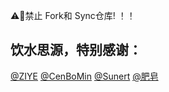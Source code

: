  ⚠️🚫禁止 Fork和 Sync仓库! ！！


饮水思源，特别感谢：
----------------
[@ZIYE](https://github.com/ziye888)
[@CenBoMin](https://github.com/CenBoMin/GithubSync)
[@Sunert](https://github.com/Sunert)
[@肥皂](https://github.com/age174/-)
